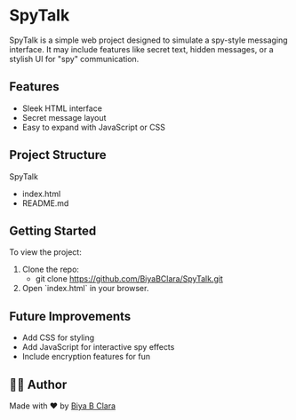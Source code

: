 # SpyTalk
SpyTalk is a simple web project designed to simulate a spy-style messaging interface. It may include features like secret text, hidden messages, or a stylish UI for \"spy\" communication.

## Features
- Sleek HTML interface
- Secret message layout
- Easy to expand with JavaScript or CSS

## Project Structure
SpyTalk
- index.html
- README.md

## Getting Started
To view the project:
1. Clone the repo:
   - git clone https://github.com/BiyaBClara/SpyTalk.git
2. Open \`index.html\` in your browser.

## Future Improvements
- Add CSS for styling
- Add JavaScript for interactive spy effects
- Include encryption features for fun

## 🧑‍💻 Author
Made with ❤️ by [Biya B Clara](https://github.com/BiyaBClara)
